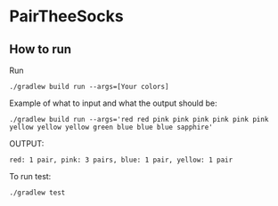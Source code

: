 # PairTheeSocks

## How to run

Run 

```shell script
./gradlew build run --args=[Your colors]
```

Example of what to input and what the output should be:
```shell script
./gradlew build run --args='red red pink pink pink pink pink pink yellow yellow yellow green blue blue blue sapphire'
```

OUTPUT:
```shell script
red: 1 pair, pink: 3 pairs, blue: 1 pair, yellow: 1 pair
```

To run test:
```shell script
./gradlew test
```